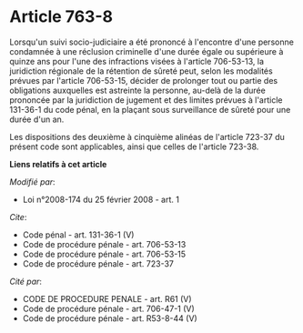 # Article 763-8

Lorsqu'un suivi socio-judiciaire a été prononcé à l'encontre d'une personne condamnée à une réclusion criminelle d'une durée
égale ou supérieure à quinze ans pour l'une des infractions visées à l'article 706-53-13, la juridiction régionale de la
rétention de sûreté peut, selon les modalités prévues par l'article 706-53-15, décider de prolonger tout ou partie des
obligations auxquelles est astreinte la personne, au-delà de la durée prononcée par la juridiction de jugement et des limites
prévues à l'article 131-36-1 du code pénal, en la plaçant sous surveillance de sûreté pour une durée d'un an. 

Les dispositions des deuxième à cinquième alinéas de l'article 723-37 du présent code sont applicables, ainsi que celles de
l'article 723-38.

**Liens relatifs à cet article**

_Modifié par_:

  - Loi n°2008-174 du 25 février 2008 - art. 1

_Cite_:

  - Code pénal - art. 131-36-1 (V)
  - Code de procédure pénale - art. 706-53-13
  - Code de procédure pénale - art. 706-53-15
  - Code de procédure pénale - art. 723-37

_Cité par_:

  - CODE DE PROCEDURE PENALE - art. R61 (V)
  - Code de procédure pénale - art. 706-47-1 (V)
  - Code de procédure pénale - art. R53-8-44 (V)
